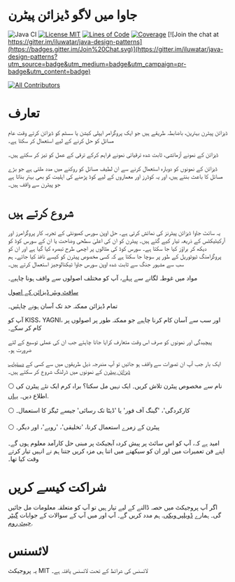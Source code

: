 <!-- the line below needs to be an empty line C: (its because kramdown isnt
     that smart and dearly wants an empty line before a heading to be able to
     display it as such, e.g. website) -->

# جاوا میں لاگو ڈیزائن پیٹرن

![Java CI](https://github.com/iluwatar/java-design-patterns/workflows/Java%20CI/badge.svg)
[![License MIT](https://img.shields.io/badge/license-MIT-blue.svg)](https://raw.githubusercontent.com/iluwatar/java-design-patterns/master/LICENSE.md)
[![Lines of Code](https://sonarcloud.io/api/project_badges/measure?project=iluwatar_java-design-patterns&metric=ncloc)](https://sonarcloud.io/dashboard?id=iluwatar_java-design-patterns)
[![Coverage](https://sonarcloud.io/api/project_badges/measure?project=iluwatar_java-design-patterns&metric=coverage)](https://sonarcloud.io/dashboard?id=iluwatar_java-design-patterns)
[![Join the chat at https://gitter.im/iluwatar/java-design-patterns](https://badges.gitter.im/Join%20Chat.svg)](https://gitter.im/iluwatar/java-design-patterns?utm_source=badge&utm_medium=badge&utm_campaign=pr-badge&utm_content=badge)

<!-- ALL-CONTRIBUTORS-BADGE:START - Do not remove or modify this section -->

[![All Contributors](https://img.shields.io/badge/all_contributors-213-orange.svg?style=flat-square)](#contributors-)

<!-- ALL-CONTRIBUTORS-BADGE:END -->

# تعارف

ڈیزائن پیٹرن بہترین، باضابطہ طریقے ہیں جو ایک پروگرامر ایپلی کیشن یا سسٹم کو ڈیزائن کرتے وقت عام مسائل کو حل کرنے کے لیے
استعمال کر سکتا ہے۔

ڈیزائن کے نمونے آزمائشی، ثابت شدہ ترقیاتی نمونے فراہم کرکے ترقی کے عمل کو تیز کر سکتے ہیں۔

ڈیزائن کے نمونوں کو دوبارہ استعمال کرنے سے ان لطیف مسائل کو روکنے میں مدد ملتی ہے جو بڑے مسائل کا باعث بنتے ہیں، اور یہ
کوڈرز اور معماروں کے لیے کوڈ پڑھنے کی اہلیت کو بھی بہتر بناتا ہے جو پیٹرن سے واقف ہیں۔

# شروع کرتے ہیں

یہ سائٹ جاوا ڈیزائن پیٹرنز کی نمائش کرتی ہے۔ حل اوپن سورس کمیونٹی کے تجربہ کار پروگرامرز اور آرکیٹیکٹس کے ذریعہ تیار کیے
گئے ہیں۔ پیٹرن کو ان کی اعلیٰ سطحی وضاحت یا ان کے سورس کوڈ کو دیکھ کر براؤز کیا جا سکتا ہے۔ سورس کوڈ کی مثالوں پر اچھی
طرح تبصرہ کیا گیا ہے اور ان کو پروگرامنگ ٹیوٹوریل کے طور پر سوچا جا سکتا ہے کہ کسی مخصوص پیٹرن کو کیسے نافذ کیا جائے۔ ہم
سب سے مشہور جنگ سے ثابت شدہ اوپن سورس جاوا ٹیکنالوجیز استعمال کرتے ہیں۔

مواد میں غوطہ لگانے سے پہلے، آپ کو مختلف اصولوں سے واقف ہونا چاہیے۔

[سافٹ ویئر ڈیزائن کے اصول](https://java-design-patterns.com/patterns/)

تمام ڈیزائن ممکنہ حد تک آسان ہونے چاہئیں۔

آپ کو KISS، YAGNI، اور سب سے آسان کام کرنا چاہیے جو ممکنہ طور پر اصولوں پر کام کر سکے۔

پیچیدگی اور نمونوں کو صرف اس وقت متعارف کرایا جانا چاہئے جب ان کی عملی توسیع کے لئے ضرورت ہو۔

ایک بار جب آپ ان تصورات سے واقف ہو جائیں تو آپ مندرجہ ذیل طریقوں میں سے کسی
کے [دستیاب ڈیزائن پیٹرن](https://java-design-patterns.com/patterns/)  کے نمونوں میں ڈرلنگ شروع کر سکتے ہیں۔

⚪ نام سے مخصوص پیٹرن تلاش کریں۔ ایک نہیں مل سکتا؟ براہ کرم ایک نئے پیٹرن کی اطلاع
دیں۔ [یہاں](https://github.com/iluwatar/java-design-patterns/issues).

⚪ کارکردگی'، 'گینگ آف فور' یا 'ڈیٹا تک رسائی' جیسے ٹیگز کا استعمال۔

⚪ پیٹرن کے زمرے استعمال کرنا، 'تخلیقی'، 'رویے'، اور دیگر۔

امید ہے کہ، آپ کو اس سائٹ پر پیش کردہ آبجیکٹ پر مبنی حل کارآمد معلوم ہوں گے۔
اپنے فن تعمیرات میں اور ان کو سیکھنے میں اتنا ہی مزہ کریں جتنا ہم نے انہیں تیار کرتے وقت کیا تھا۔

# شراکت کیسے کریں

اگر آپ پروجیکٹ میں حصہ ڈالنے کے لیے تیار ہیں تو آپ کو متعلقہ معلومات مل جائیں گی۔
ہمارے  [ڈویلپر ویکی](https://github.com/iluwatar/java-design-patterns/wiki). ہم مدد کریں گے۔ آپ اور میں آپ کے سوالات کے
جوابات [گیٹر چیٹ روم](https://gitter.im/iluwatar/java-design-patterns).

# لائسنس

یہ پروجیکٹ MIT لائسنس کی شرائط کے تحت لائسنس یافتہ ہے۔



